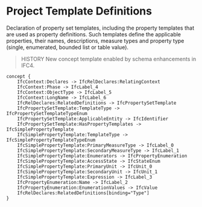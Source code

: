 Project Template Definitions
============================

Declaration of property set templates, including the property templates that are used as property definitions. Such templates define the applicable properties, their names, descriptions, measure types and property type (single, enumerated, bounded list or table value).

> HISTORY New concept template enabled by schema enhancements in IFC4.

```
concept {
    IfcContext:Declares -> IfcRelDeclares:RelatingContext
    IfcContext:Phase -> IfcLabel_4
    IfcContext:ObjectType -> IfcLabel_5
    IfcContext:LongName -> IfcLabel_6
    IfcRelDeclares:RelatedDefinitions -> IfcPropertySetTemplate
    IfcPropertySetTemplate:TemplateType -> IfcPropertySetTemplateTypeEnum
    IfcPropertySetTemplate:ApplicableEntity -> IfcIdentifier
    IfcPropertySetTemplate:HasPropertyTemplates -> IfcSimplePropertyTemplate
    IfcSimplePropertyTemplate:TemplateType -> IfcSimplePropertyTemplateTypeEnum
    IfcSimplePropertyTemplate:PrimaryMeasureType -> IfcLabel_0
    IfcSimplePropertyTemplate:SecondaryMeasureType -> IfcLabel_1
    IfcSimplePropertyTemplate:Enumerators -> IfcPropertyEnumeration
    IfcSimplePropertyTemplate:AccessState -> IfcStateEnum
    IfcSimplePropertyTemplate:PrimaryUnit -> IfcUnit_0
    IfcSimplePropertyTemplate:SecondaryUnit -> IfcUnit_1
    IfcSimplePropertyTemplate:Expression -> IfcLabel_3
    IfcPropertyEnumeration:Name -> IfcLabel_2
    IfcPropertyEnumeration:EnumerationValues -> IfcValue
    IfcRelDeclares:RelatedDefinitions[binding="Type"]
}
```

